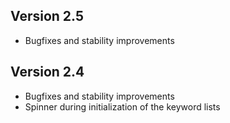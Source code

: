 Version 2.5
--------------------------------------------------------
- Bugfixes and stability improvements

Version 2.4
--------------------------------------------------------
- Bugfixes and stability improvements
- Spinner during initialization of the keyword lists

